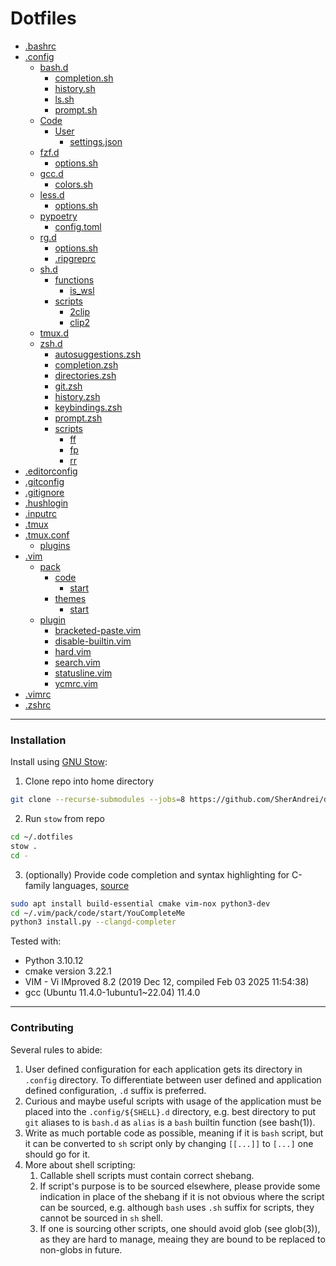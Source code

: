 # Dotfiles

- [.bashrc](./.bashrc)
- [.config](./.config)
  - [bash.d](./.config/bash.d)
    - [completion.sh](./.config/bash.d/completion.sh)
    - [history.sh](./.config/bash.d/history.sh)
    - [ls.sh](./.config/bash.d/ls.sh)
    - [prompt.sh](./.config/bash.d/prompt.sh)
  - [Code](./.config/Code)
    - [User](./.config/Code/User)
      - [settings.json](./.config/Code/User/settings.json)
  - [fzf.d](./.config/fzf.d)
    - [options.sh](./.config/fzf.d/options.sh)
  - [gcc.d](./.config/gcc.d)
    - [colors.sh](./.config/gcc.d/colors.sh)
  - [less.d](./.config/less.d)
    - [options.sh](./.config/less.d/options.sh)
  - [pypoetry](./.config/pypoetry)
    - [config.toml](./.config/pypoetry/config.toml)
  - [rg.d](./.config/rg.d)
    - [options.sh](./.config/rg.d/options.sh)
    - [.ripgreprc](./.config/rg.d/.ripgreprc)
  - [sh.d](./.config/sh.d)
    - [functions](./.config/sh.d/functions)
      - [is_wsl](./.config/sh.d/functions/is_wsl)
    - [scripts](./.config/sh.d/scripts)
      - [2clip](./.config/sh.d/scripts/2clip)
      - [clip2](./.config/sh.d/scripts/clip2)
  - [tmux.d](./.config/tmux.d)
  - [zsh.d](./.config/zsh.d)
    - [autosuggestions.zsh](./.config/zsh.d/autosuggestions.zsh)
    - [completion.zsh](./.config/zsh.d/completion.zsh)
    - [directories.zsh](./.config/zsh.d/directories.zsh)
    - [git.zsh](./.config/zsh.d/git.zsh)
    - [history.zsh](./.config/zsh.d/history.zsh)
    - [keybindings.zsh](./.config/zsh.d/keybindings.zsh)
    - [prompt.zsh](./.config/zsh.d/prompt.zsh)
    - [scripts](./.config/zsh.d/scripts)
      - [ff](./.config/zsh.d/scripts/ff)
      - [fp](./.config/zsh.d/scripts/fp)
      - [rr](./.config/zsh.d/scripts/rr)
- [.editorconfig](./.editorconfig)
- [.gitconfig](./.gitconfig)
- [.gitignore](./.gitignore)
- [.hushlogin](./.hushlogin)
- [.inputrc](./.inputrc)
- [.tmux](./.tmux)
- [.tmux.conf](./.tmux.conf)
  - [plugins](./.tmux/plugins)
- [.vim](./.vim)
  - [pack](./.vim/pack)
    - [code](./.vim/pack/code)
      - [start](./.vim/pack/code/start)
    - [themes](./.vim/pack/themes)
      - [start](./.vim/pack/themes/start)
  - [plugin](./.vim/plugin)
    - [bracketed-paste.vim](./.vim/plugin/bracketed-paste.vim)
    - [disable-builtin.vim](./.vim/plugin/disable-builtin.vim)
    - [hard.vim](./.vim/plugin/hard.vim)
    - [search.vim](./.vim/plugin/search.vim)
    - [statusline.vim](./.vim/plugin/statusline.vim)
    - [ycmrc.vim](./.vim/plugin/ycmrc.vim)
- [.vimrc](./.vimrc)
- [.zshrc](./.zshrc)
---

### Installation

Install using [GNU Stow](https://www.gnu.org/software/stow/):
1. Clone repo into home directory
  ```bash
  git clone --recurse-submodules --jobs=8 https://github.com/SherAndrei/dotfiles.git ~/.dotfiles
  ```
2. Run `stow` from repo
  ```bash
  cd ~/.dotfiles
  stow .
  cd -
  ```
3. (optionally) Provide code completion and syntax highlighting for C-family languages, [source](https://github.com/ycm-core/YouCompleteMe/tree/b6e8c64d96b02d60b3751d6a51af7dc958054f8f?tab=readme-ov-file#linux-64-bit)
  ```bash
  sudo apt install build-essential cmake vim-nox python3-dev
  cd ~/.vim/pack/code/start/YouCompleteMe
  python3 install.py --clangd-completer
  ```
  Tested with:
  * Python 3.10.12
  * cmake version 3.22.1
  * VIM - Vi IMproved 8.2 (2019 Dec 12, compiled Feb 03 2025 11:54:38)
  * gcc (Ubuntu 11.4.0-1ubuntu1~22.04) 11.4.0

---

### Contributing

Several rules to abide:
1. User defined configuration for each application gets its directory in `.config` directory. To differentiate between user defined and application defined configuration, `.d` suffix is preferred.
1. Curious and maybe useful scripts with usage of the application must be placed into the `.config/${SHELL}.d` directory, e.g. best directory to put `git` aliases to is `bash.d` as `alias` is a `bash` builtin function (see bash(1)).
1. Write as much portable code as possible, meaning if it is `bash` script, but it can be converted to `sh` script only by changing `[[...]]` to `[...]` one should go for it.
1. More about shell scripting:
	1. Callable shell scripts must contain correct shebang.
	1. If script's purpose is to be sourced elsewhere, please provide some indication in place of the shebang if it is not obvious where the script can be sourced, e.g. although `bash` uses `.sh` suffix for scripts, they cannot be sourced in `sh` shell.
	1. If one is sourcing other scripts, one should avoid glob (see glob(3)), as they are hard to manage, meaing they are bound to be replaced to non-globs in future.
